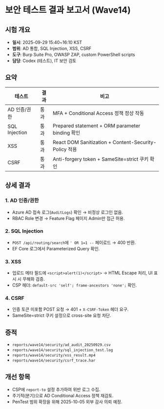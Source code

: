 # 보안 테스트 결과 보고서 (Wave14)

## 시험 개요
- **일시**: 2025-09-29 15:40~16:10 KST
- **범위**: AD 통합, SQL Injection, XSS, CSRF
- **도구**: Burp Suite Pro, OWASP ZAP, custom PowerShell scripts
- **담당**: Codex (테스트), IT 보안 검토

## 요약
| 테스트 | 결과 | 비고 |
| --- | --- | --- |
| AD 인증/권한 | 통과 | MFA + Conditional Access 정책 정상 작동 |
| SQL Injection | 통과 | Prepared statement + ORM parameter binding 확인 |
| XSS | 통과 | React DOM Sanitization + Content-Security-Policy 적용 |
| CSRF | 통과 | Anti-forgery token + SameSite=strict 쿠키 확인 |

## 상세 결과
### 1. AD 인증/권한
- Azure AD 접속 로그(`AuditLogs`) 확인 → 비정상 로그인 없음.
- RBAC Role 변경 → Feature Flag 페이지 Admin만 접근 허용.

### 2. SQL Injection
- `POST /api/routing/search`에 `' OR 1=1 --` 페이로드 → 400 반환.
- EF Core 로그에서 Parameterized Query 확인.

### 3. XSS
- 업로드 메타 필드에 `<script>alert(1)</script>` → HTML Escape 처리, UI 표시 시 무해화 검증.
- CSP 헤더: `default-src 'self'; frame-ancestors 'none';` 확인.

### 4. CSRF
- 인증 토큰 미포함 POST 요청 → 401 + `X-CSRF-Token` 헤더 요구.
- SameSite=strict 쿠키 설정으로 cross-site 요청 차단.

## 증적
- `reports/wave14/security/ad_audit_20250929.csv`
- `reports/wave14/security/sql_injection_test.log`
- `reports/wave14/security/xss_result.mp4`
- `reports/wave14/security/csrf_trace.har`

## 개선 항목
- CSP에 `report-to` 설정 추가하여 위반 로그 수집.
- 주기적(분기)으로 AD Conditional Access 정책 재검토.
- PenTest 범위 확장을 위해 2025-10-05 외부 감사 의뢰 예정.
